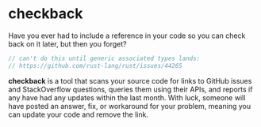 # checkback

Have you ever had to include a reference in your code so you can check back on
it later, but then you forget?

```rust
// can't do this until generic associated types lands:
// https://github.com/rust-lang/rust/issues/44265
```

**checkback** is a tool that scans your source code for links to GitHub issues
and StackOverflow questions, queries them using their APIs, and reports if any
have had any updates within the last month. With luck, someone will have
posted an answer, fix, or workaround for your problem, meaning you can update
your code and remove the link.

